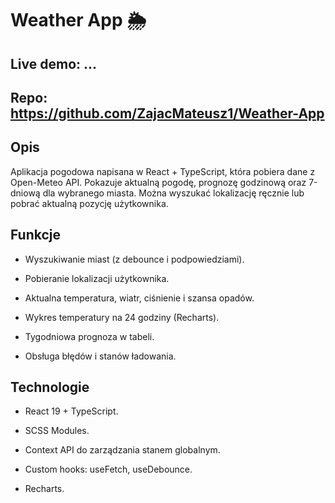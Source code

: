 # Weather App 🌦️

## Live demo: ...

## Repo: https://github.com/ZajacMateusz1/Weather-App

## Opis

Aplikacja pogodowa napisana w React + TypeScript, która pobiera dane z Open-Meteo API.
Pokazuje aktualną pogodę, prognozę godzinową oraz 7-dniową dla wybranego miasta.
Można wyszukać lokalizację ręcznie lub pobrać aktualną pozycję użytkownika.

## Funkcje

- Wyszukiwanie miast (z debounce i podpowiedziami).

- Pobieranie lokalizacji użytkownika.

- Aktualna temperatura, wiatr, ciśnienie i szansa opadów.

- Wykres temperatury na 24 godziny (Recharts).

- Tygodniowa prognoza w tabeli.

- Obsługa błędów i stanów ładowania.

## Technologie

- React 19 + TypeScript.

- SCSS Modules.

- Context API do zarządzania stanem globalnym.

- Custom hooks: useFetch, useDebounce.

- Recharts.
